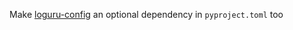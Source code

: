 Make [loguru-config](https://github.com/erezinman/loguru-config) an optional dependency in `pyproject.toml` too
